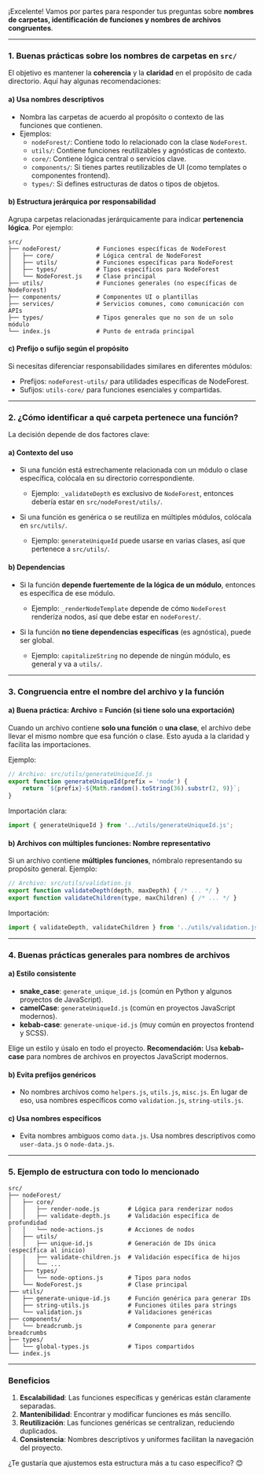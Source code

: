 ¡Excelente! Vamos por partes para responder tus preguntas sobre **nombres de carpetas, identificación de funciones y nombres de archivos congruentes**.

---

### **1. Buenas prácticas sobre los nombres de carpetas en `src/`**

El objetivo es mantener la **coherencia** y la **claridad** en el propósito de cada directorio. Aquí hay algunas recomendaciones:

#### **a) Usa nombres descriptivos**
- Nombra las carpetas de acuerdo al propósito o contexto de las funciones que contienen. 
- Ejemplos:
  - `nodeForest/`: Contiene todo lo relacionado con la clase `NodeForest`.
  - `utils/`: Contiene funciones reutilizables y agnósticas de contexto.
  - `core/`: Contiene lógica central o servicios clave.
  - `components/`: Si tienes partes reutilizables de UI (como templates o componentes frontend).
  - `types/`: Si defines estructuras de datos o tipos de objetos.

#### **b) Estructura jerárquica por responsabilidad**
Agrupa carpetas relacionadas jerárquicamente para indicar **pertenencia lógica**. Por ejemplo:

```
src/
├── nodeForest/          # Funciones específicas de NodeForest
│   ├── core/            # Lógica central de NodeForest
│   ├── utils/           # Funciones específicas para NodeForest
│   ├── types/           # Tipos específicos para NodeForest
│   └── NodeForest.js    # Clase principal
├── utils/               # Funciones generales (no específicas de NodeForest)
├── components/          # Componentes UI o plantillas
├── services/            # Servicios comunes, como comunicación con APIs
├── types/               # Tipos generales que no son de un solo módulo
└── index.js             # Punto de entrada principal
```

#### **c) Prefijo o sufijo según el propósito**
Si necesitas diferenciar responsabilidades similares en diferentes módulos:
- Prefijos: `nodeForest-utils/` para utilidades específicas de NodeForest.
- Sufijos: `utils-core/` para funciones esenciales y compartidas.

---

### **2. ¿Cómo identificar a qué carpeta pertenece una función?**

La decisión depende de dos factores clave:

#### **a) Contexto del uso**
- Si una función está estrechamente relacionada con un módulo o clase específica, colócala en su directorio correspondiente. 
  - Ejemplo: `_validateDepth` es exclusivo de `NodeForest`, entonces debería estar en `src/nodeForest/utils/`.

- Si una función es genérica o se reutiliza en múltiples módulos, colócala en `src/utils/`.
  - Ejemplo: `generateUniqueId` puede usarse en varias clases, así que pertenece a `src/utils/`.

#### **b) Dependencias**
- Si la función **depende fuertemente de la lógica de un módulo**, entonces es específica de ese módulo.
  - Ejemplo: `_renderNodeTemplate` depende de cómo `NodeForest` renderiza nodos, así que debe estar en `nodeForest/`.

- Si la función **no tiene dependencias específicas** (es agnóstica), puede ser global.
  - Ejemplo: `capitalizeString` no depende de ningún módulo, es general y va a `utils/`.

---

### **3. Congruencia entre el nombre del archivo y la función**

#### **a) Buena práctica: Archivo = Función (si tiene solo una exportación)**
Cuando un archivo contiene **solo una función** o **una clase**, el archivo debe llevar el mismo nombre que esa función o clase. Esto ayuda a la claridad y facilita las importaciones.

Ejemplo:
```javascript
// Archivo: src/utils/generateUniqueId.js
export function generateUniqueId(prefix = 'node') {
    return `${prefix}-${Math.random().toString(36).substr(2, 9)}`;
}
```

Importación clara:
```javascript
import { generateUniqueId } from '../utils/generateUniqueId.js';
```

#### **b) Archivos con múltiples funciones: Nombre representativo**
Si un archivo contiene **múltiples funciones**, nómbralo representando su propósito general.
Ejemplo:
```javascript
// Archivo: src/utils/validation.js
export function validateDepth(depth, maxDepth) { /* ... */ }
export function validateChildren(type, maxChildren) { /* ... */ }
```

Importación:
```javascript
import { validateDepth, validateChildren } from '../utils/validation.js';
```

---

### **4. Buenas prácticas generales para nombres de archivos**

#### **a) Estilo consistente**
- **snake_case**: `generate_unique_id.js` (común en Python y algunos proyectos de JavaScript).
- **camelCase**: `generateUniqueId.js` (común en proyectos JavaScript modernos).
- **kebab-case**: `generate-unique-id.js` (muy común en proyectos frontend y SCSS).

Elige un estilo y úsalo en todo el proyecto. **Recomendación:** Usa **kebab-case** para nombres de archivos en proyectos JavaScript modernos.

#### **b) Evita prefijos genéricos**
- No nombres archivos como `helpers.js`, `utils.js`, `misc.js`. En lugar de eso, usa nombres específicos como `validation.js`, `string-utils.js`.

#### **c) Usa nombres específicos**
- Evita nombres ambiguos como `data.js`. Usa nombres descriptivos como `user-data.js` o `node-data.js`.

---

### **5. Ejemplo de estructura con todo lo mencionado**

```
src/
├── nodeForest/
│   ├── core/
│   │   ├── render-node.js        # Lógica para renderizar nodos
│   │   ├── validate-depth.js     # Validación específica de profundidad
│   │   └── node-actions.js       # Acciones de nodos
│   ├── utils/
│   │   ├── unique-id.js          # Generación de IDs única (específica al inicio)
│   │   ├── validate-children.js  # Validación específica de hijos
│   │   └── ...
│   ├── types/
│   │   └── node-options.js       # Tipos para nodos
│   └── NodeForest.js             # Clase principal
├── utils/
│   ├── generate-unique-id.js     # Función genérica para generar IDs
│   ├── string-utils.js           # Funciones útiles para strings
│   └── validation.js             # Validaciones genéricas
├── components/
│   └── breadcrumb.js             # Componente para generar breadcrumbs
├── types/
│   └── global-types.js           # Tipos compartidos
└── index.js
```

---

### **Beneficios**

1. **Escalabilidad**: Las funciones específicas y genéricas están claramente separadas.
2. **Mantenibilidad**: Encontrar y modificar funciones es más sencillo.
3. **Reutilización**: Las funciones genéricas se centralizan, reduciendo duplicados.
4. **Consistencia**: Nombres descriptivos y uniformes facilitan la navegación del proyecto.

¿Te gustaría que ajustemos esta estructura más a tu caso específico? 😊